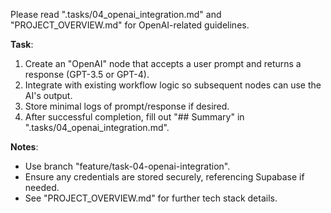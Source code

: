 Please read ".tasks/04_openai_integration.md" and "PROJECT_OVERVIEW.md" for OpenAI-related guidelines.

**Task**:
1. Create an "OpenAI" node that accepts a user prompt and returns a response (GPT-3.5 or GPT-4).
2. Integrate with existing workflow logic so subsequent nodes can use the AI's output.
3. Store minimal logs of prompt/response if desired.
4. After successful completion, fill out "## Summary" in ".tasks/04_openai_integration.md".

**Notes**:
- Use branch "feature/task-04-openai-integration".
- Ensure any credentials are stored securely, referencing Supabase if needed.
- See "PROJECT_OVERVIEW.md" for further tech stack details.
